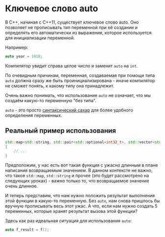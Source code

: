 # Ключевое слово auto

В C++, начиная с С++11, существует ключевое слово auto. Оно позволяет не прописывать
тип переменной при её создании и определять его автоматически из выражения,
которое используется для инициализации переменной. 

Например:
```cpp
auto year = 1918;
```

Компилятор увидит справа целое число и заменит `auto` на `int`.

По очевидным причинам, переменная, создаваемая при помощи типа `auto` должна сразу же быть проинициализирована - иначе компилятор не сможет понять, к какому типу она принадлежит.  

Очень важно понимать, что использование `auto` не означает, что мы создаём какую-то переменную "без типа".

`auto` - это просто [синтаксический сахар](https://ru.wikipedia.org/wiki/%D0%A1%D0%B8%D0%BD%D1%82%D0%B0%D0%BA%D1%81%D0%B8%D1%87%D0%B5%D1%81%D0%BA%D0%B8%D0%B9_%D1%81%D0%B0%D1%85%D0%B0%D1%80) для более удобного определения переменных.

## Реальный пример использования
```cpp
std::map<std::string, std::pair<std::optional<int32_t>, std::vector<std::string >>> f()
{
    // ...
}
```

Предположим, у нас есть вот такая функция с ужасно длинным в плане написания возвращаемым значением. В данном контексте не важно, что такое `std::map`, `std::string` и прочее (это будет рассмотрено на следующих уроках) - важно только то, что возвращаемое значение очень длинное.

И теперь представим, что нам нужно положить результат выполнения этой функции в какую-то переменную. Без `auto`, нам снова пришлось бы вручную прописывать весь этот ужас. А что, если нам нужно создать 5 переменных, которые хранят результат вызова этой функции?

Здесь как раз идеальная ситуация для использования `auto`:

```cpp
auto f_result = f();
```
